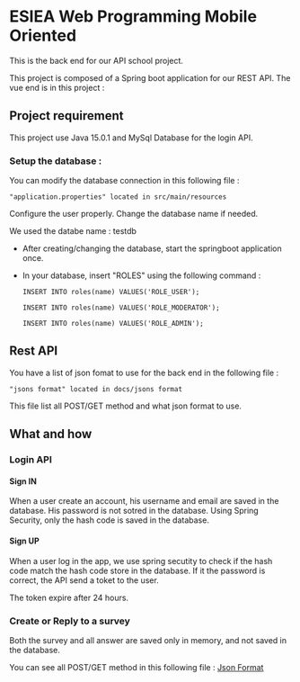 # ESIEA Web Programming Mobile Oriented

This is the back end for our API school project.

This project is composed of a Spring boot application for our REST API.
The vue end is in this project : 


## Project requirement 

This project use Java 15.0.1 and MySql Database for the login API.

### Setup the database :

You can modify the database connection in this following file :

    "application.properties" located in src/main/resources

Configure the user properly.
Change the database name if needed.

We used the databe name : testdb

  - After creating/changing the database, start the springboot application once.
  - In your database, insert "ROLES" using the following command : 
  
        INSERT INTO roles(name) VALUES('ROLE_USER');
    
        INSERT INTO roles(name) VALUES('ROLE_MODERATOR');
    
        INSERT INTO roles(name) VALUES('ROLE_ADMIN');

## Rest API 

You have a list of json fomat to use for the back end in the following file :

    "jsons format" located in docs/jsons format

This file list all POST/GET method and what json format to use. 

## What and how

### Login API

#### Sign IN

When a user create an account, his username and email are saved in the database. 
His password is not sotred in the database. Using Spring Security, only the hash code is saved in the database.

#### Sign UP

When a user log in the app, we use spring secutity to check if the hash code match the hash code store in the database.
If it the password is correct, the API send a toket to the user.

The token expire after 24 hours.

### Create or Reply to a survey

Both the survey and all answer are saved only in memory, and not saved in the database.

You can see all POST/GET method in this following file : 
[Json Format](https://github.com/Dedridec/Projet_PWOM_Back/blob/Dev/docs/jsons%20format.md)

